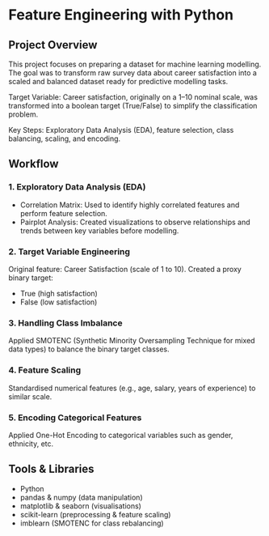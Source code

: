 # Feature Engineering with Python
## Project Overview
This project focuses on preparing a dataset for machine learning modelling. The goal was to transform raw survey data about career satisfaction into a scaled and balanced dataset ready for predictive modelling tasks.

Target Variable: Career satisfaction, originally on a 1–10 nominal scale, was transformed into a boolean target (True/False) to simplify the classification problem.

Key Steps: Exploratory Data Analysis (EDA), feature selection, class balancing, scaling, and encoding.

## Workflow
### 1. Exploratory Data Analysis (EDA)
* Correlation Matrix: Used to identify highly correlated features and perform feature selection.
* Pairplot Analysis: Created visualizations to observe relationships and trends between key variables before modelling.

### 2. Target Variable Engineering
Original feature: Career Satisfaction (scale of 1 to 10).
Created a proxy binary target:
* True (high satisfaction)
* False (low satisfaction)

### 3. Handling Class Imbalance
Applied SMOTENC (Synthetic Minority Oversampling Technique for mixed data types) to balance the binary target classes.

### 4. Feature Scaling
Standardised numerical features (e.g., age, salary, years of experience) to similar scale.

### 5. Encoding Categorical Features
Applied One-Hot Encoding to categorical variables such as gender, ethnicity, etc.

## Tools & Libraries
* Python
* pandas & numpy (data manipulation)
* matplotlib & seaborn (visualisations)
* scikit-learn (preprocessing & feature scaling)
* imblearn (SMOTENC for class rebalancing)
